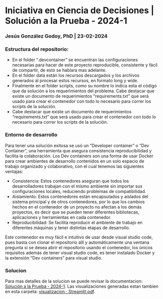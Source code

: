 # Iniciativa en Ciencia de Decisiones | Solución a la Prueba - 2024-1
### Jesús González Godoy, PhD | 23-02-2024

### Estructura del repositorio:
- En el folder “.devcontainer” se encuentran las configuraciones necesarias para hacer de este proyecto reproducible, consistente y fácil de compartir, de esto se hablara mas adelante.
- En el folder data están los recursos descargados y los archivos generados al procesar estos recursos, en formato long y wide.
- Finalmente en el folder scripts, como su nombre lo indica esta el código que da solución a los requerimientos del problema.
Cabe destacar que existe un documento de requerimientos “requirements.txt” que será usado para crear el contenedor con todo lo necesario para correr los scripts de la solución.
- Cabe destacar que existe un documento de requerimientos “requirements.txt” que será usado para crear el contenedor con todo lo necesario para correr los scripts de la solución.

### Entorno de desarrollo
Para tener una solución exitosa se usó un “Developer container” o “Dev Container”, una herramienta que asegura consistencia reproducibilidad y facilita la colaboración. Los Dev containers son una forma de usar Docker para crear ambientes de desarrollo contenidos en un solo espacio de trabajo organizado y colaborativo, con el cual tenemos las siguientes ventajas:
- Consistencia: Estos contenedores aseguran que todos los desarrolladores trabajan con el mismo ambiente sin importar sus configuraciones locales, reduciendo problemas de compatibilidad.
- Aislamiento: Estos contenedores están encapsulados y aislados del sistema principal y de otros contenedores, por lo que los cambios hechos en el contenedor de un proyecto no afectan a los demás proyectos, es decir que se pueden tener diferentes bibliotecas, aplicaciones y herramientas en cada contenedor.
- Reproducibilidad: Se facilita reproducir el ambiente de trabajo en diferentes máquinas y tener distintas etapas de desarrollo.

Este contenedor es muy fácil e intuitivo de usar desde visual studio code, pues basta con clonar el repositorio allí y automáticamente una ventana pregunta si se desea abrir el repositorio usando el contenedor, los únicos requisitos además de tener visual studio code, es tener instalado Docker y la extensión “Dev containers” para visual studio.

### Solucion
Para mas detalles de la solucion se puede revisar la documentacion:
[Solución a la Prueba - 2024-1](https://github.com/JesusGonzalezMX/prueba_2024_1_solucion/blob/main/docs/Solucion%20a%20la%20prueba%20-%20documentacion.pdf).
Las visualizaciones generadas estan tambien en esta carpeta:
[visualizacion · Streamlit.pdf](https://github.com/JesusGonzalezMX/prueba_2024_1_solucion/blob/main/docs/visualizacion%20%C2%B7%20Streamlit.pdf).


